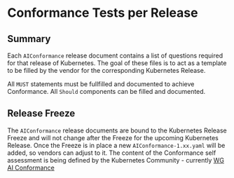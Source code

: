 # Conformance Tests per Release

## Summary

Each `AIConformance` release document contains a list of questions required for that release of Kubernetes.
The goal of these files is to act as a template to be filled by the vendor for the corresponding Kubernetes Release. 

All `MUST` statements must be fullfilled and documented to achieve Conformance. All `Should` components can be filled and documented.

## Release Freeze

The `AIConformance` release documents are bound to the Kubernetes Release Freeze and will not change after the Freeze for the upcoming 
Kubernetes Release. 
Once the Freeze is in place a new `AIConformance-1.xx.yaml` will be added, so vendors can adjust to it. The content of the 
Conformance self assessment is being defined by the Kubernetes Community - currently [WG AI Conformance](https://github.com/kubernetes/community/tree/master/wg-ai-conformance)